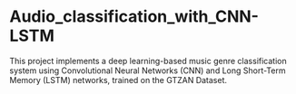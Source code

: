 # Audio_classification_with_CNN-LSTM
This project implements a deep learning-based music genre classification system using Convolutional Neural Networks (CNN) and Long Short-Term Memory (LSTM) networks, trained on the GTZAN Dataset.
